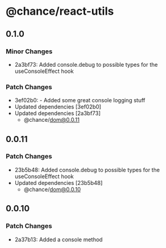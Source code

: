 # @chance/react-utils

## 0.1.0

### Minor Changes

- 2a3bf73: Added console.debug to possible types for the useConsoleEffect hook

### Patch Changes

- 3ef02b0: - Added some great console logging stuff
- Updated dependencies [3ef02b0]
- Updated dependencies [2a3bf73]
  - @chance/dom@0.0.11

## 0.0.11

### Patch Changes

- 23b5b48: Added console.debug to possible types for the useConsoleEffect hook
- Updated dependencies [23b5b48]
  - @chance/dom@0.0.10

## 0.0.10

### Patch Changes

- 2a37b13: Added a console method

